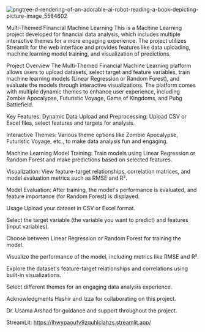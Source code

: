 
![pngtree-d-rendering-of-an-adorable-ai-robot-reading-a-book-depicting-picture-image_5584602](https://github.com/user-attachments/assets/c35c09b8-9f8f-47f2-95a8-e92a959ddf97)

Multi-Themed Financial Machine Learning
This is a Machine Learning project developed for financial data analysis, which includes multiple interactive themes for a more engaging experience. The project utilizes Streamlit for the web interface and provides features like data uploading, machine learning model training, and visualization of predictions.

Project Overview
The Multi-Themed Financial Machine Learning platform allows users to upload datasets, select target and feature variables, train machine learning models (Linear Regression or Random Forest), and evaluate the models through interactive visualizations. The platform comes with multiple dynamic themes to enhance user experience, including Zombie Apocalypse, Futuristic Voyage, Game of Kingdoms, and Pubg Battlefield.

Key Features:
Dynamic Data Upload and Preprocessing: Upload CSV or Excel files, select features and targets for analysis.

Interactive Themes: Various theme options like Zombie Apocalypse, Futuristic Voyage, etc., to make data analysis fun and engaging.

Machine Learning Model Training: Train models using Linear Regression or Random Forest and make predictions based on selected features.

Visualization: View feature-target relationships, correlation matrices, and model evaluation metrics such as RMSE and R².

Model Evaluation: After training, the model's performance is evaluated, and feature importance (for Random Forest) is displayed.

Usage
Upload your dataset in CSV or Excel format.

Select the target variable (the variable you want to predict) and features (input variables).

Choose between Linear Regression or Random Forest for training the model.

Visualize the performance of the model, including metrics like RMSE and R².

Explore the dataset's feature-target relationships and correlations using built-in visualizations.

Select different themes for an engaging data analysis experience.

Acknowledgments
Hashir and Izza for collaborating on this project.

Dr. Usama Arshad for guidance and support throughout the project.

StreamLit: https://lhwypaoufv9zquhlclahzs.streamlit.app/
